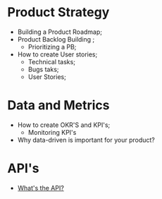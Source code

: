 # Product Strategy

* Building a Product Roadmap;
* Product Backlog Building ;
   * Prioritizing a PB;
* How to create User stories; 
   * Technical tasks;
   * Bugs taks;
   * User Stories;


# Data and Metrics

* How to create OKR'S and KPI's;
   * Monitoring KPI's
* Why data-driven is important for your product?

# API's

* [What's the API?](https://github.com/jessicaxafranski/learn_about_product/blob/main/about_api.md)
